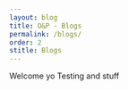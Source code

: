 ```yaml
---
layout: blog
title: O&P - Blogs
permalink: /blogs/
order: 2
stitle: Blogs
---
```


Welcome yo
Testing and stuff
